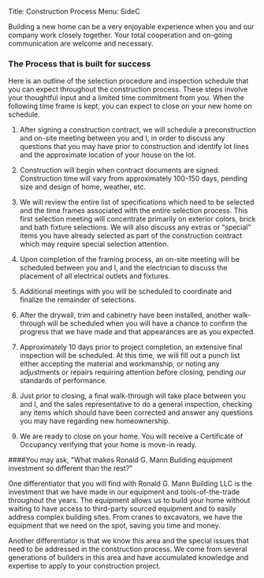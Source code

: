 Title: Construction Process
Menu: SideC


Building a new home can be a very enjoyable experience when you and our company work closely together.
Your total cooperation and on-going communication are welcome and necessary.

### The Process that is built for success

Here is an outline of the selection procedure and inspection schedule that you can expect throughout the construction process.
These steps involve your thoughtful input and a limited time commitment from you.
When the following time frame is kept, you can expect to close on your new home on schedule.

1. After signing a construction contract, we will schedule a preconstruction and on-site meeting between you and I, in order to discuss any questions that you may have prior to construction and identify lot lines and the approximate location of your house on the lot.

2. Construction will begin when contract documents are signed. Construction time will vary from approximately 100-150 days, pending size and design of home, weather, etc.

3. We will review the entire list of specifications which need to be selected and the time frames associated with the entire selection process. This first selection meeting will concentrate primarily on exterior colors, brick and bath fixture selections. We will also discuss any extras or “special” items you have already selected as part of the construction contract which may require special selection attention.

4. Upon completion of the framing process, an on-site meeting will be scheduled between you and I, and the electrician to discuss the placement of all electrical outlets and fixtures.

5. Additional meetings with you will be scheduled to coordinate and finalize the remainder of selections.

6. After the drywall, trim and cabinetry have been installed, another walk-through will be scheduled when you will have a chance to confirm the progress that we have made and that appearances are as you expected.

7. Approximately 10 days prior to project completion, an extensive final inspection will be scheduled. At this time, we will fill out a punch list either accepting the material and workmanship, or noting any adjustments or repairs requiring attention before closing, pending our standards of performance.

8. Just prior to closing, a final walk-through will take place between you and I, and the sales representative to do a general inspection, checking any items which should have been corrected and answer any questions you may have regarding new homeownership.

9. We are ready to close on your home. You will receive a Certificate of Occupancy verifying that your home is move-in ready.


####You may ask, "What makes Ronald G. Mann Building equipment investment so different than the rest?"

One differentiator that you will find with Ronald G. Mann Building LLC is the investment that we have made in our equipment and tools-of-the-trade throughout the years. The equipment allows us to build your home without waiting to have access to third-party sourced equipment and to easily address complex building sites. From cranes to excavators, we have the equipment that we need on the spot, saving you time and money.

Another differentiator is that we know this area and the special issues that need to be addressed in the construction process.  We come from several generations of builders in this area and have accumulated knowledge and expertise to apply to your construction project.

